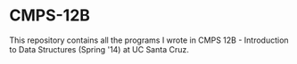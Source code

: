 CMPS-12B
========

This repository contains all the programs I wrote in CMPS 12B - Introduction to Data Structures (Spring '14) at UC Santa Cruz.
